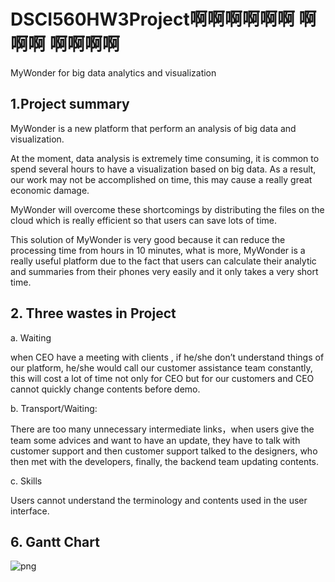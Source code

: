 # DSCI560HW3Project啊啊啊啊啊啊 啊啊啊 啊啊啊啊
MyWonder for big data analytics and visualization
## 1.Project summary
MyWonder is a new platform that perform an analysis of big data and visualization.    

At the moment, data analysis is extremely time consuming, it is common to spend several hours to have a visualization based on big data. As a result, our work may not be accomplished on time, this may cause a really great economic damage.   

MyWonder will overcome these shortcomings by distributing the files on the cloud which is really efficient so that users can save lots of time. 

This solution of MyWonder is very good because it can reduce the processing time from hours in 10 minutes, what is more, MyWonder is a really useful platform due to the fact that users can calculate their analytic and summaries from their phones very easily and it only takes a very short time.   
## 2. Three wastes in Project
a.	Waiting

when CEO have a meeting with clients , if he/she don’t understand things of our platform, he/she would call our customer assistance team constantly, this will cost a lot of time not only for CEO but for our customers and CEO cannot quickly change contents before demo. 

b. Transport/Waiting: 

There are too many unnecessary intermediate links，when users give the team some advices and want to have an update, they have to talk with customer support and then customer support talked to the designers, who then met with the developers, finally,  the backend team updating contents.

c. Skills

Users cannot understand the terminology and contents used in the user interface.
## 6. Gantt Chart
![png](https://github.com/Jinhong1003/MyWonder-platform/blob/main/Gantt_chart.png)
